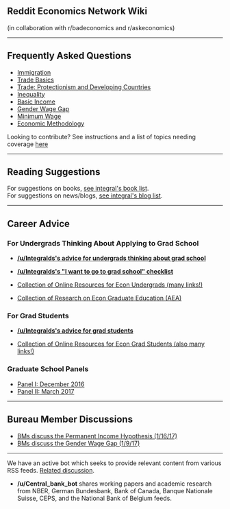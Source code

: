 ## Reddit Economics Network Wiki
(in collaboration with r/badeconomics and r/askeconomics)

----

## Frequently Asked Questions

* [Immigration](http://www.reddit.com/r/Economics/wiki/faq_immigration)
* [Trade Basics](http://www.reddit.com/r/Economics/wiki/faq_trade)
 * [Trade: Protectionism and Developing Countries](https://www.reddit.com/r/Economics/wiki/faq_protectionism_and_development)
* [Inequality](http://www.reddit.com/r/Economics/wiki/faq_inequality)
* [Basic Income](http://www.reddit.com/r/Economics/wiki/faq_basicincome)
* [Gender Wage Gap](http://www.reddit.com/r/Economics/wiki/faq_genderwagegap)
* [Minimum Wage](https://www.reddit.com/r/Economics/wiki/faq_minwage)
* [Economic Methodology](https://www.reddit.com/r/Economics/wiki/faq_methods)

Looking to contribute?  See instructions and a list of topics needing coverage [here](https://www.reddit.com/r/Economics/wiki/faq_neededsections)

----

## Reading Suggestions

For suggestions on books, [see integral's book list](http://www.reddit.com/r/Economics/wiki/reading).  
For suggestions on news/blogs, [see integral's blog list](http://www.reddit.com/r/Economics/wiki/blogs).

----

## Career Advice

### For Undergrads Thinking About Applying to Grad School

* **[/u/Integralds's advice for undergrads thinking about grad school](https://www.reddit.com/r/Economics/wiki/career_undergrad)**

* **[/u/Integralds's "I want to go to grad school" checklist](https://www.reddit.com/r/Economics/wiki/career_courses)**

* [Collection of Online Resources for Econ Undergrads (many links!)](https://www.reddit.com/r/Economics/wiki/career_undergrad_links)

* [Collection of Research on Econ Graduate Education (AEA)](https://www.reddit.com/r/Economics/wiki/career_grad_research)

### For Grad Students

* **[/u/Integralds's advice for grad students](https://www.reddit.com/r/Economics/wiki/career_grad)**

* [Collection of Online Resources for Econ Grad Students (also many links!)](https://www.reddit.com/r/Economics/wiki/career_grad_links)

### Graduate School Panels

* [Panel I: December 2016](https://www.reddit.com/r/Economics/comments/5f7p5o/reconomics_graduate_school_question_thread/?utm_content=title&utm_medium=user&utm_source=reddit&utm_name=frontpage)
* [Panel II: March 2017](https://www.reddit.com/r/Economics/comments/5wcut1/second_reconomics_graduate_school_panel/)

----

## Bureau Member Discussions

* [BMs discuss the Permanent Income Hypothesis (1/16/17)](https://www.reddit.com/r/Economics/comments/5ob3cb/bureau_members_discuss_the_permanent_income/)
* [BMs discuss the Gender Wage Gap (1/9/17)](https://www.reddit.com/r/Economics/comments/5myux7/bureau_members_discuss_the_gender_wage_gap/)


----


We have an active bot which seeks to provide relevant content from various RSS feeds.  [Related discussion](http://www.reddit.com/r/Economics/comments/25yjr1/announcing_the_provision_of_rss_feeds_into/).

- **/u/Central_bank_bot** shares working papers and academic research from NBER, German Bundesbank, Bank of Canada, Banque Nationale Suisse, CEPS, and the National Bank of Belgium feeds. 